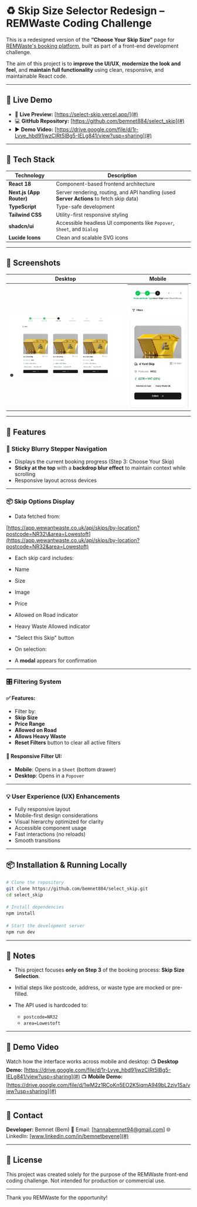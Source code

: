 
# ♻️ Skip Size Selector Redesign – REMWaste Coding Challenge

This is a redesigned version of the **“Choose Your Skip Size”** page for [REMWaste's booking platform](https://wewantwaste.co.uk/), built as part of a front-end development challenge.

The aim of this project is to **improve the UI/UX**, **modernize the look and feel**, and **maintain full functionality** using clean, responsive, and maintainable React code.

---

## 🚀 Live Demo

- 🔗 **Live Preview:** [https://select-skip.vercel.app/](#)
- 💻 **GitHub Repository:** [https://github.com/bemnet884/select_skip](#)
- ▶️ **Demo Video:** [https://drive.google.com/file/d/1r-Lvye_hbd91jwzCIRt5IBg5-IELg841/view?usp=sharing](#)

---

## 🧰 Tech Stack

| Technology       | Description |
|------------------|-------------|
| **React 18**     | Component-based frontend architecture |
| **Next.js (App Router)** | Server rendering, routing, and API handling (used **Server Actions** to fetch skip data) |
| **TypeScript**   | Type-safe development |
| **Tailwind CSS** | Utility-first responsive styling |
| **shadcn/ui**    | Accessible headless UI components like `Popover`, `Sheet`, and `Dialog` |
| **Lucide Icons** | Clean and scalable SVG icons |

---

## 📸 Screenshots

| Desktop | Mobile |
|--------|--------|
| ![Desktop Screenshot](./public/screenshots/skipselection.png) | ![Mobile Screenshot](./public/screenshots/skipmobile1.jpg) |

---

## 🧩 Features

### 🧭 Sticky Blurry Stepper Navigation

- Displays the current booking progress (Step 3: Choose Your Skip)
- **Sticky at the top** with a **backdrop blur effect** to maintain context while scrolling
- Responsive layout across devices

---

### 📦 Skip Options Display

- Data fetched from:


[https://app.wewantwaste.co.uk/api/skips/by-location?postcode=NR32\&area=Lowestoft](https://app.wewantwaste.co.uk/api/skips/by-location?postcode=NR32&area=Lowestoft)

- Each skip card includes:
- Name
- Size
- Image
- Price
- Allowed on Road indicator
- Heavy Waste Allowed indicator
- "Select this Skip" button

- On selection:
- A **modal** appears for confirmation

---

### 🎛️ Filtering System

#### ✅ Features:
- Filter by:
- **Skip Size**
- **Price Range**
- **Allowed on Road**
- **Allows Heavy Waste**
- **Reset Filters** button to clear all active filters

#### 📱 Responsive Filter UI:
- **Mobile**: Opens in a `Sheet` (bottom drawer)
- **Desktop**: Opens in a `Popover`

---

### 💡 User Experience (UX) Enhancements

- Fully responsive layout
- Mobile-first design considerations
- Visual hierarchy optimized for clarity
- Accessible component usage
- Fast interactions (no reloads)
- Smooth transitions

---

## 📦 Installation & Running Locally

```bash
# Clone the repository
git clone https://github.com/bemnet884/select_skip.git
cd select_skip

# Install dependencies
npm install

# Start the development server
npm run dev
````

---

## 📌 Notes

* This project focuses **only on Step 3** of the booking process: **Skip Size Selection**.
* Initial steps like postcode, address, or waste type are mocked or pre-filled.
* The API used is hardcoded to:

  * `postcode=NR32`
  * `area=Lowestoft`

---

## 🎥 Demo Video

Watch how the interface works across mobile and desktop:
📺 **Desktop Demo:** [https://drive.google.com/file/d/1r-Lvye_hbd91jwzCIRt5IBg5-IELg841/view?usp=sharing](#)
📺 **Mobile Demo:** [https://drive.google.com/file/d/1wM2z1RCoKn5EO2K5iqmA949bL2ziv1Sa/view?usp=sharing](#)

---

## 🙋 Contact

**Developer:** Bemnet (Bem)
📧 Email: \[[hannabemnet94@gmail.com](mailto:hannabemnet94@gmail.com)]
🌐 LinkedIn: [www.linkedin.com/in/bemnetbeyene](#)

---

## 📝 License

This project was created solely for the purpose of the REMWaste front-end coding challenge. Not intended for production or commercial use.

---

Thank you REMWaste for the opportunity!